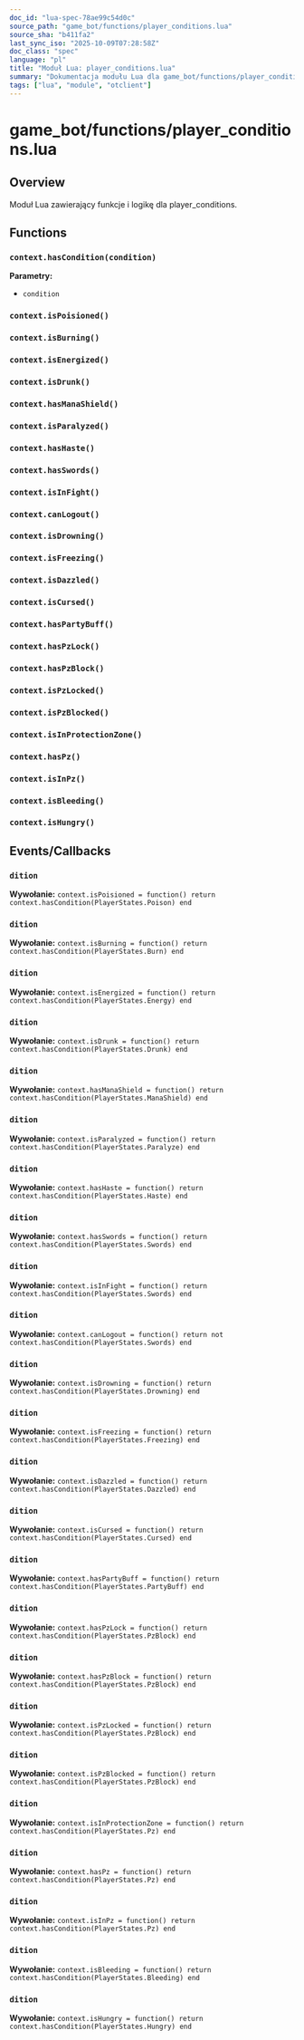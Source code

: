 ```yaml
---
doc_id: "lua-spec-78ae99c54d0c"
source_path: "game_bot/functions/player_conditions.lua"
source_sha: "b411fa2"
last_sync_iso: "2025-10-09T07:28:58Z"
doc_class: "spec"
language: "pl"
title: "Moduł Lua: player_conditions.lua"
summary: "Dokumentacja modułu Lua dla game_bot/functions/player_conditions.lua"
tags: ["lua", "module", "otclient"]
---
```


# game_bot/functions/player_conditions.lua

## Overview

Moduł Lua zawierający funkcje i logikę dla player_conditions.

## Functions

### `context.hasCondition(condition)`

**Parametry:**

- `condition`

### `context.isPoisioned()`

### `context.isBurning()`

### `context.isEnergized()`

### `context.isDrunk()`

### `context.hasManaShield()`

### `context.isParalyzed()`

### `context.hasHaste()`

### `context.hasSwords()`

### `context.isInFight()`

### `context.canLogout()`

### `context.isDrowning()`

### `context.isFreezing()`

### `context.isDazzled()`

### `context.isCursed()`

### `context.hasPartyBuff()`

### `context.hasPzLock()`

### `context.hasPzBlock()`

### `context.isPzLocked()`

### `context.isPzBlocked()`

### `context.isInProtectionZone()`

### `context.hasPz()`

### `context.isInPz()`

### `context.isBleeding()`

### `context.isHungry()`

## Events/Callbacks

### `dition`

**Wywołanie:** `context.isPoisioned = function() return context.hasCondition(PlayerStates.Poison) end`

### `dition`

**Wywołanie:** `context.isBurning = function() return context.hasCondition(PlayerStates.Burn) end`

### `dition`

**Wywołanie:** `context.isEnergized = function() return context.hasCondition(PlayerStates.Energy) end`

### `dition`

**Wywołanie:** `context.isDrunk = function() return context.hasCondition(PlayerStates.Drunk) end`

### `dition`

**Wywołanie:** `context.hasManaShield = function() return context.hasCondition(PlayerStates.ManaShield) end`

### `dition`

**Wywołanie:** `context.isParalyzed = function() return context.hasCondition(PlayerStates.Paralyze) end`

### `dition`

**Wywołanie:** `context.hasHaste = function() return context.hasCondition(PlayerStates.Haste) end`

### `dition`

**Wywołanie:** `context.hasSwords = function() return context.hasCondition(PlayerStates.Swords) end`

### `dition`

**Wywołanie:** `context.isInFight = function() return context.hasCondition(PlayerStates.Swords) end`

### `dition`

**Wywołanie:** `context.canLogout = function() return not context.hasCondition(PlayerStates.Swords) end`

### `dition`

**Wywołanie:** `context.isDrowning = function() return context.hasCondition(PlayerStates.Drowning) end`

### `dition`

**Wywołanie:** `context.isFreezing = function() return context.hasCondition(PlayerStates.Freezing) end`

### `dition`

**Wywołanie:** `context.isDazzled = function() return context.hasCondition(PlayerStates.Dazzled) end`

### `dition`

**Wywołanie:** `context.isCursed = function() return context.hasCondition(PlayerStates.Cursed) end`

### `dition`

**Wywołanie:** `context.hasPartyBuff = function() return context.hasCondition(PlayerStates.PartyBuff) end`

### `dition`

**Wywołanie:** `context.hasPzLock = function() return context.hasCondition(PlayerStates.PzBlock) end`

### `dition`

**Wywołanie:** `context.hasPzBlock = function() return context.hasCondition(PlayerStates.PzBlock) end`

### `dition`

**Wywołanie:** `context.isPzLocked = function() return context.hasCondition(PlayerStates.PzBlock) end`

### `dition`

**Wywołanie:** `context.isPzBlocked = function() return context.hasCondition(PlayerStates.PzBlock) end`

### `dition`

**Wywołanie:** `context.isInProtectionZone = function() return context.hasCondition(PlayerStates.Pz) end`

### `dition`

**Wywołanie:** `context.hasPz = function() return context.hasCondition(PlayerStates.Pz) end`

### `dition`

**Wywołanie:** `context.isInPz = function() return context.hasCondition(PlayerStates.Pz) end`

### `dition`

**Wywołanie:** `context.isBleeding = function() return context.hasCondition(PlayerStates.Bleeding) end`

### `dition`

**Wywołanie:** `context.isHungry = function() return context.hasCondition(PlayerStates.Hungry) end`
